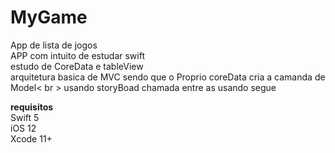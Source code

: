 # MyGame
App de lista de jogos  <br>
APP com intuito de estudar swift <br>
estudo de CoreData e tableView <br>
arquitetura basica de MVC sendo que o Proprio coreData cria a camanda de Model< br >
usando storyBoad chamada entre as usando segue <br>

<strong> requisitos </strong> <br >
Swift 5 <br>
iOS 12 <br>
Xcode 11+
